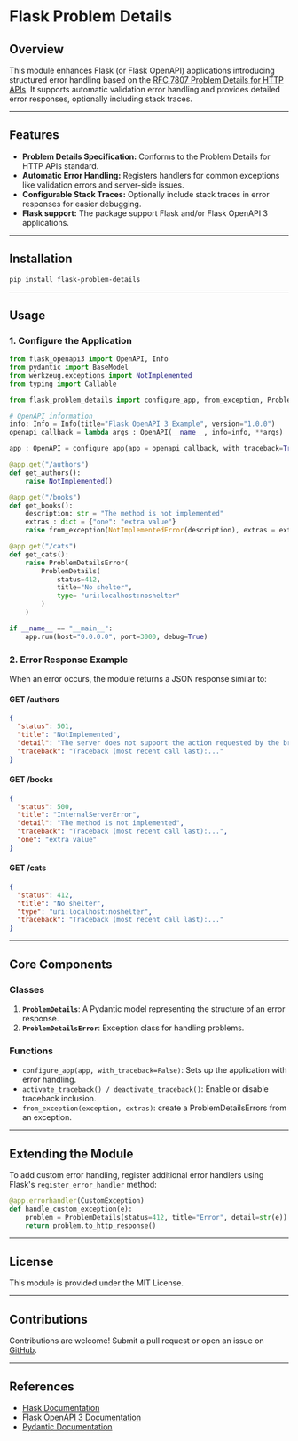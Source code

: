 # Flask Problem Details

## Overview
This module enhances Flask (or Flask OpenAPI) applications introducing structured error handling based on the [RFC 7807 Problem Details for HTTP APIs](https://datatracker.ietf.org/doc/html/rfc7807). It supports automatic validation error handling and provides detailed error responses, optionally including stack traces.

---

## Features
- **Problem Details Specification:** Conforms to the Problem Details for HTTP APIs standard.
- **Automatic Error Handling:** Registers handlers for common exceptions like validation errors and server-side issues.
- **Configurable Stack Traces:** Optionally include stack traces in error responses for easier debugging.
- **Flask support:** The package support Flask and/or Flask OpenAPI 3 applications.

---

## Installation
```bash
pip install flask-problem-details
```

---

## Usage

### 1. Configure the Application

```python
from flask_openapi3 import OpenAPI, Info
from pydantic import BaseModel
from werkzeug.exceptions import NotImplemented
from typing import Callable

from flask_problem_details import configure_app, from_exception, ProblemDetails, ProblemDetailsError

# OpenAPI information
info: Info = Info(title="Flask OpenAPI 3 Example", version="1.0.0")
openapi_callback = lambda args : OpenAPI(__name__, info=info, **args)

app : OpenAPI = configure_app(app = openapi_callback, with_traceback=True)

@app.get("/authors")
def get_authors():
    raise NotImplemented()

@app.get("/books")
def get_books():
    description: str = "The method is not implemented"
    extras : dict = {"one": "extra value"}
    raise from_exception(NotImplementedError(description), extras = extras)

@app.get("/cats")
def get_cats():
    raise ProblemDetailsError(
        ProblemDetails(
            status=412, 
            title="No shelter", 
            type= "uri:localhost:noshelter"
        )
    )

if __name__ == "__main__":
    app.run(host="0.0.0.0", port=3000, debug=True)
```

### 2. Error Response Example
When an error occurs, the module returns a JSON response similar to:
#### GET /authors
```json
{
  "status": 501,
  "title": "NotImplemented",
  "detail": "The server does not support the action requested by the browser.",
  "traceback": "Traceback (most recent call last):..."
}
```
#### GET /books
```json
{
  "status": 500,
  "title": "InternalServerError",
  "detail": "The method is not implemented",
  "traceback": "Traceback (most recent call last):...",
  "one": "extra value"
}
```
#### GET /cats
```json
{
  "status": 412,
  "title": "No shelter",
  "type": "uri:localhost:noshelter",
  "traceback": "Traceback (most recent call last):..."
}
```

---

## Core Components

### **Classes**
1. **`ProblemDetails`**: A Pydantic model representing the structure of an error response.
2. **`ProblemDetailsError`**: Exception class for handling problems.


### **Functions**
- `configure_app(app, with_traceback=False)`: Sets up the application with error handling.
- `activate_traceback() / deactivate_traceback()`: Enable or disable traceback inclusion.
- `from_exception(exception, extras)`: create a ProblemDetailsErrors from an exception.

---

## Extending the Module
To add custom error handling, register additional error handlers using Flask's `register_error_handler` method:
```python
@app.errorhandler(CustomException)
def handle_custom_exception(e):
    problem = ProblemDetails(status=412, title="Error", detail=str(e))
    return problem.to_http_response()
```

---

## License
This module is provided under the MIT License.

---

## Contributions
Contributions are welcome! Submit a pull request or open an issue on [GitHub](https://github.com/mikeymat/flask-problem-details).

---

## References
- [Flask Documentation](https://flask.palletsprojects.com/)
- [Flask OpenAPI 3 Documentation](https://luolingchun.github.io/flask-openapi3/v4.x/Usage/Specification/)
- [Pydantic Documentation](https://pydantic-docs.helpmanual.io/)
